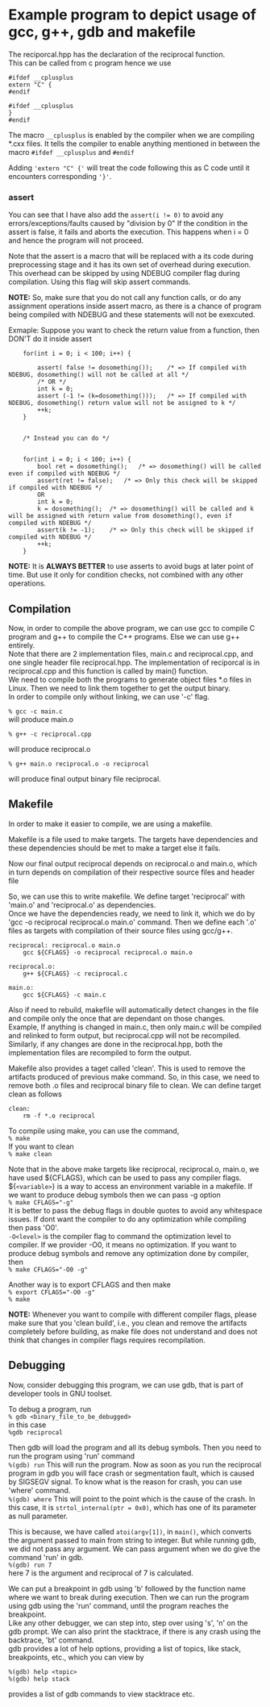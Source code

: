 # Example program to depict usage of gcc, g++, gdb and makefile

The reciporcal.hpp has the declaration of the reciprocal function.  
This can be called from c program hence we use
```
#ifdef __cplusplus
extern "C" {
#endif

#ifdef __cplusplus
}
#endif
```

The macro `__cplusplus` is enabled by the compiler when we are compiling \*.cxx files. 
It tells the compiler to enable anything mentioned in between the macro 
`#ifdef __cplusplus` and `#endif`

Adding `'extern "C" {'` will treat the code following this as C code until it encounters corresponding `'}'`.


### assert

You can see that I have also add the `assert(i != 0)` to avoid any errors/exceptions/faults caused by "division by 0" 
If the condition in the assert is false, it fails and aborts the execution. 
This happens when i = 0 and hence the program will not proceed.  

Note that the assert is a macro that will be replaced with a its code during preprocessing stage and it has its own set of overhead during execution. 
This overhead can be skipped by using NDEBUG compiler flag during compilation. 
Using this flag will skip assert commands.  

**NOTE:** So, make sure that you do not call any function calls, or do any assignment operations inside assert macro, as there is a chance of program being compiled with NDEBUG and these statements
will not be exexcuted. 

Exmaple: Suppose you want to check the return value from a function, then DON'T do it inside assert
```
	for(int i = 0; i < 100; i++) {
		
		assert( false != dosomething());	/* => If compiled with NDEBUG, dosomething() will not be called at all */
		/* OR */
		int k = 0;
		assert (-1 != (k=dosomething()));	/* => If compiled with NDEBUG, dosomething() return value will not be assigned to k */
		++k;
	}


	/* Instead you can do */


	for(int i = 0; i < 100; i++) {
		bool ret = dosomething();	/* => dosomething() will be called even if compiled with NDEBUG */
		assert(ret != false);	/* => Only this check will be skipped if compiled with NDEBUG */
		OR
		int k = 0;
		k = dosomething();	/* => dosomething() will be called and k will be assigned with return value from dosomething(), even if compiled with NDEBUG */
		assert(k != -1);	/* => Only this check will be skipped if compiled with NDEBUG */
		++k;
	}
```

**NOTE:**
It is **ALWAYS BETTER** to use asserts to avoid bugs at later point of time. But use it only for condition checks, not combined with any other operations.


## Compilation

Now, in order to compile the above program, we can use gcc to compile C program and g++ to compile the C++ programs. Else we can use g++ entirely.  
Note that there are 2 implementation files, main.c and reciprocal.cpp, and one single header file reciprocal.hpp.
The implementation of reciporcal is in reciprocal.cpp and this function is called by main() function.  
We need to compile both the programs to generate object files \*.o files in Linux. Then we need to link them together to get the output binary.  
In order to compile only without linking, we can use '-c' flag.

`% gcc -c main.c`  
will produce main.o  

`% g++ -c reciprocal.cpp`  

will produce reciprocal.o  

`% g++ main.o reciprocal.o -o reciprocal`  

will produce final output binary file reciprocal.  


## Makefile

In order to make it easier to compile, we are using a makefile.

Makefile is a file used to make targets.
The targets have dependencies and these dependencies should be met to make a target else it fails.


Now our final output reciprocal depends on reciprocal.o and main.o, which in turn depends on compilation of their respective source files and header file

So, we can use this to write makefile. We define target 'reciprocal' with 'main.o' and 'reciprocal.o' as dependencies.  
Once we have the dependencies ready, we need to link it, which we do by 'gcc -o reciprocal reciprocal.o main.o' command. 
Then we define each '.o' files as targets with compilation of their source files using gcc/g++.  
```
reciprocal: reciprocal.o main.o
	gcc ${CFLAGS} -o reciprocal reciprocal.o main.o

reciprocal.o:
	g++ ${CFLAGS} -c reciprocal.c

main.o:
	gcc ${CFLAGS} -c main.c
```

Also if need to rebuild, makefile will automatically detect changes in the file and compile only the once that are dependant on those changes.  
Example, If anything is changed in main.c, then only main.c will be compiled and relinked to form output, but reciprocal.cpp will not be recompiled.
Similarly, if any changes are done in the reciprocal.hpp, both the implementation files are recompiled to form the output.

Makefile also provides a taget called 'clean'. This is used to remove the artifacts produced of previous make command.
So, in this case, we need to remove both .o files and reciprocal binary file to clean.
We can define target clean as follows
```
clean:
	rm -f *.o reciprocal
```

To compile using make, you can use the command,  
`% make`  
If you want to clean  
`% make clean`  

Note that in the above make targets like reciprocal, reciprocal.o, main.o,
we have used ${CFLAGS}, which can be used to pass any compiler flags. ${``<variable>``} is a way to access an environment variable in a makefile. 
If we want to produce debug symbols then we can pass -g option  
`% make CFLAGS="-g"`  
It is better to pass the debug flags in double quotes to avoid any whitespace issues.
If dont want the compiler to do any optimization while compiling then pass 'O0'.  
`-O<level>` is the compiler flag to command the optimization level to compiler. If we provider -O0, it means no optimization.
If you want to produce debug symbols and remove any optimization done by compiler, then   
`% make CFLAGS="-O0 -g"`

Another way is to export CFLAGS and then make  
`% export CFLAGS="-O0 -g"`  
`% make`  

**NOTE:** Whenever you want to compile with different compiler flags, please make sure that you 'clean build', i.e., you clean and remove the artifacts completely
before building, as make file does not understand and does not think that changes in compiler flags requires recompilation.


## Debugging

Now, consider debugging this program, we can use gdb, that is part of developer tools in GNU toolset.

To debug a program, run  
`% gdb <binary_file_to_be_debugged>`  
in this case  
`%gdb reciprocal`  

Then gdb will load the program and all its debug symbols.
Then you need to run the program using 'run' command  
`%(gdb) run`
This will run the program.
Now as soon as you run the reciprocal program in gdb you will face crash or segmentation fault, which is caused by SIGSEGV signal.
To know what is the reason for crash, you can use 'where' command.   
`%(gdb) where`
This will point to the point which is the cause of the crash.
In this case, it is `strtol_internal(ptr = 0x0)`, which has one of its parameter as null parameter.

This is because, we have called `atoi(argv[1])`, in `main()`, which converts the argument passed to main from string to integer.
But while running gdb, we did not pass any argument. We can pass argument when we do give the command 'run' in gdb.  
`%(gdb) run 7`  
here 7 is the argument and reciprocal of 7 is calculated.

We can put a breakpoint in gdb using 'b' followed by the function name where we want to break during execution.
Then we can run the program using gdb using the 'run' command, until the program reaches the breakpoint.  
Like any other debugger, we can step into, step over using 's', 'n' on the gdb prompt.
We can also print the stacktrace, if there is any crash using the backtrace, 'bt' command.  
gdb provides a lot of help options, providing a list of topics, like stack, breakpoints, etc., which you can view by  
```
%(gdb) help <topic>
%(gdb) help stack
```
provides a list of gdb commands to view stacktrace etc.


